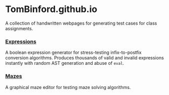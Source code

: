 # TomBinford.github.io
A collection of handwritten webpages for generating test cases for class assignments.

### [Expressions](https://tombinford.github.io/expressions)
A boolean expression generator for stress-testing infix-to-postfix conversion algorithms. Produces thousands of valid and invalid expressions instantly with random AST generation and abuse of `eval`.

### [Mazes](https://tombinford.github.io/mazes)
A graphical maze editor for testing maze solving algorithms.
